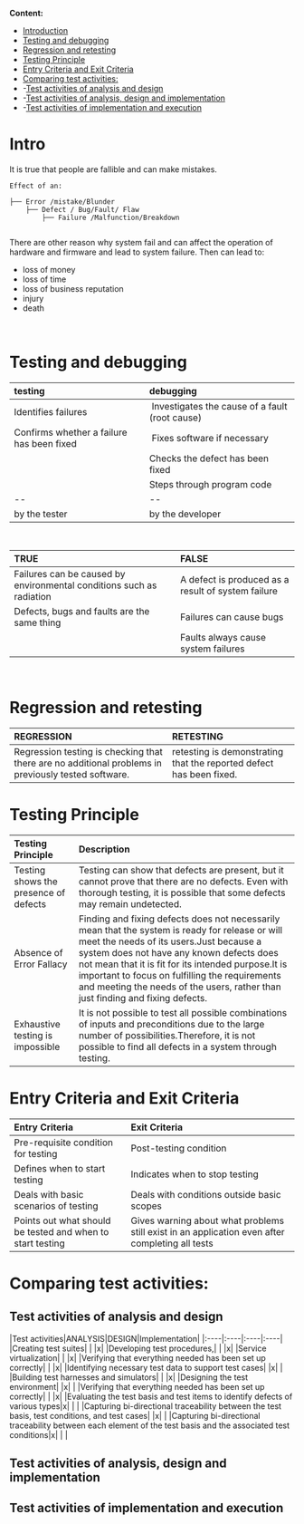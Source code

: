 **Content:**
 - [Introduction](#1)
 - [Testing and debugging](#2)
 - [Regression and retesting](#3)
 - [Testing Principle](#4)
 - [Entry Criteria and Exit Criteria](#5)
 - [Comparing test activities:](#6)
 - -[Test activities of analysis and design](#7)
 - -[Test activities of analysis, design and implementation](#8)
 - -[Test activities of implementation and execution](#9)



# Intro
 <a id="1"></a>
It is true that people are fallible and can make mistakes. 
```
Effect of an:

├── Error /mistake/Blunder
    ├── Defect / Bug/Fault/ Flaw
        ├── Failure /Malfunction/Breakdown


```
There are other reason why system fail and can affect the operation of hardware and firmware and lead to system failure. Then can lead to:
- loss of money
- loss of time
- loss of business reputation
- injury
- death

<br>

# Testing and debugging
<a id="2"></a>

|testing |debugging|
|:----|:----|
|Identifies failures| Investigates the cause of a fault (root cause)|
|Confirms whether a failure has been fixed| Fixes software if necessary|
| |Checks the defect has been fixed|
| |Steps through program code|
|-- |-- |
| by the tester |by the developer |

<br>

|TRUE|FALSE|
|:----|:----|
|Failures can be caused by environmental conditions such as radiation|A defect is produced as a result of system failure|
|Defects, bugs and faults are the same thing|Failures can cause bugs|
| |Faults always cause system failures|

<br>

# Regression and retesting
<a id="3"></a>

|REGRESSION|RETESTING|
|:----|:----|
|Regression testing is checking that there are no additional problems in previously tested software. |retesting is demonstrating that the reported defect has been fixed.|

# Testing Principle
 <a id="4"></a>

|Testing Principle|Description|
|:----|:----|
|Testing shows the presence of defects|Testing can show that defects are present, but it cannot prove that there are no defects. Even with thorough testing, it is possible that some defects may remain undetected.|
|Absence of Error Fallacy|Finding and fixing defects does not necessarily mean that the system is ready for release or will meet the needs of its users.Just because a system does not have any known defects does not mean that it is fit for its intended purpose.It is important to focus on fulfilling the requirements and meeting the needs of the users, rather than just finding and fixing defects.|
|Exhaustive testing is impossible|It is not possible to test all possible combinations of inputs and preconditions due to the large number of possibilities.Therefore, it is not possible to find all defects in a system through testing.|

# Entry Criteria and Exit Criteria
 <a id="5"></a>


|Entry Criteria|Exit Criteria|
|:----|:----|
|Pre-requisite condition for testing|Post-testing condition|
|Defines when to start testing|Indicates when to stop testing|
|Deals with basic scenarios of testing|Deals with conditions outside basic scopes|
|Points out what should be tested and when to start testing|Gives warning about what problems still exist in an application even after completing all tests|

# Comparing test activities:

 ## Test activities of analysis and design
 <a id="7"></a>
 |Test activities|ANALYSIS|DESIGN|Implementation|
|:----|:----|:----|:----|
|Creating test suites| | |x|
|Developing test procedures,| | |x|
|Service virtualization| | |x|
|Verifying that everything needed has been set up correctly| | |x|
|Identifying necessary test data to support test cases| |x| |
|Building test harnesses and simulators| | |x|
|Designing the test environment| |x| |
|Verifying that everything needed has been set up correctly| | |x|
|Evaluating the test basis and test items to identify defects of various types|x| | |
|Capturing bi-directional traceability between the test basis, test conditions, and test cases| |x| |
|Capturing bi-directional traceability between each element of the test basis and the associated test conditions|x| | |


## Test activities of analysis, design and implementation
 <a id="8"></a>
 
## Test activities of implementation and execution
 <a id="9"></a>

